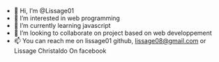 - 👋 Hi, I’m @Lissage01
- 👀 I’m interested in web programming
- 🌱 I’m currently learning javascript
- 💞️ I’m looking to collaborate on project based on web developpement
- 📫 You can reach me on lissage01 github, lissage08@gmail.com or Lissage Christaldo On facebook

<!---
Lissage01/Lissage01 is a ✨ special ✨ repository because its `README.md` (this file) appears on your GitHub profile.
You can click the Preview link to take a look at your changes.
--->
